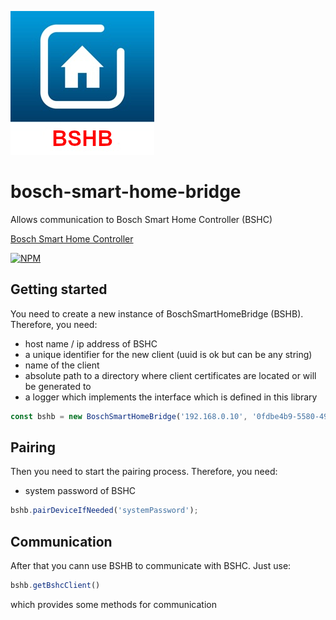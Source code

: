 ![Logo](resources/bshb-logo.jpg)
# bosch-smart-home-bridge
Allows communication to Bosch Smart Home Controller (BSHC)

[Bosch Smart Home Controller](https://www.bosch-smarthome.com/de/de/produkte/smart-system-solutions/smart-home-controller)

[![NPM](https://nodei.co/npm/bosch-smart-home-bridge.png)](https://nodei.co/npm/bosch-smart-home-bridge/)

## Getting started

You need to create a new instance of BoschSmartHomeBridge (BSHB). Therefore, you need:
* host name / ip address of BSHC
* a unique identifier for the new client (uuid is ok but can be any string)
* name of the client
* absolute path to a directory where client certificates are located or will be generated to
* a logger which implements the interface which is defined in this library
```typescript
const bshb = new BoschSmartHomeBridge('192.168.0.10', '0fdbe4b9-5580-49f6-9f86-c8a9bfa5ae71', 'bosch-smart-home-bridge', '/absolute/path', new DefaultLogger());
```

## Pairing
Then you need to start the pairing process. Therefore, you need:
* system password of BSHC
```typescript
bshb.pairDeviceIfNeeded('systemPassword');
```

## Communication
After that you cann use BSHB to communicate with BSHC. Just use:
```typescript
bshb.getBshcClient()
```

which provides some methods for communication

